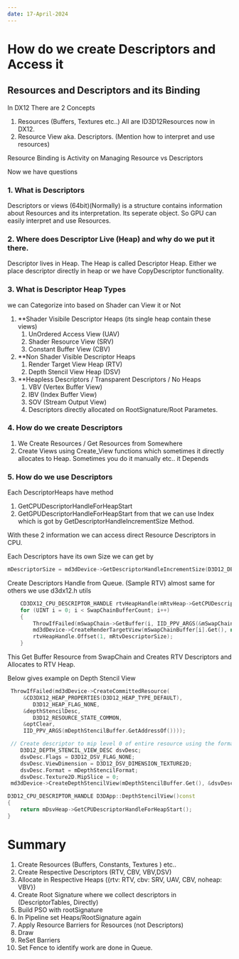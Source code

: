 ```yaml
---
date: 17-April-2024
---
```


# How do we create Descriptors and Access it

## Resources and Descriptors and its Binding

In DX12 There are 2 Concepts 
1. Resources (Buffers, Textures etc..) All are ID3D12Resources now in DX12. 
2. Resource View aka. Descriptors. (Mention how to interpret and use resources)

Resource Binding is Activity on Managing Resource vs Descriptors

Now we have questions 

### 1. What is Descriptors

Descriptors or views (64bit)(Normally) is a structure contains information about Resources and its interpretation. Its seperate object. So GPU can easily interpret and use Resources.

### 2. Where does Descriptor Live (Heap) and why do we put it there.

Descriptor lives in Heap. The Heap is called Descriptor Heap. Either we place descriptor directly in heap or we have CopyDescriptor functionality.

### 3. What is Descriptor Heap Types

we can Categorize into based on Shader can View it or Not 
1. **Shader Visibile Descriptor Heaps (its single heap contain these views)
	1. UnOrdered Access View (UAV)
	2. Shader Resource View (SRV)
	3. Constant Buffer View (CBV)
2. **Non Shader Visible Descriptor Heaps
	1. Render Target View Heap (RTV)
	2. Depth Stencil View Heap (DSV)
3. **Heapless Descriptors / Transparent Descriptors / No Heaps
	1. VBV (Vertex Buffer View)
	2. IBV (Index Buffer View)
	3. SOV (Stream Output View)
	4. Descriptors directly allocated on RootSignature/Root Parametes.

### 4. How do we create Descriptors
1. We Create Resources / Get Resources from Somewhere
2. Create Views using Create_View functions which sometimes it directly allocates to Heap. Sometimes you do it manually etc.. it Depends

### 5. How do we use Descriptors 

Each DescriptorHeaps have method
1. GetCPUDescriptorHandleForHeapStart
2. GetGPUDescriptorHandleForHeapStart
from that we can use Index which is got by GetDescriptorHandleIncrementSize Method.

With these 2 information we can access direct Resource Descriptors in CPU.


Each Descriptors have its own Size we can get by 
```cpp
mDescriptorSize = md3dDevice->GetDescriptorHandleIncrementSize(D3D12_DESCRIPTOR_HEAP_TYPE_);
```

Create Descriptors Handle from Queue. (Sample RTV) almost same for others we use d3dx12.h utils
```cpp
	CD3DX12_CPU_DESCRIPTOR_HANDLE rtvHeapHandle(mRtvHeap->GetCPUDescriptorHandleForHeapStart());
	for (UINT i = 0; i < SwapChainBufferCount; i++)
	{
		ThrowIfFailed(mSwapChain->GetBuffer(i, IID_PPV_ARGS(&mSwapChainBuffer[i])));
		md3dDevice->CreateRenderTargetView(mSwapChainBuffer[i].Get(), nullptr, rtvHeapHandle);
		rtvHeapHandle.Offset(1, mRtvDescriptorSize);
	}
```

This Get Buffer Resource from SwapChain and Creates RTV Descriptors and Allocates to RTV Heap.

Below gives example on Depth Stencil View 
```cpp
 ThrowIfFailed(md3dDevice->CreateCommittedResource(
     &CD3DX12_HEAP_PROPERTIES(D3D12_HEAP_TYPE_DEFAULT),
		D3D12_HEAP_FLAG_NONE,
     &depthStencilDesc,
		D3D12_RESOURCE_STATE_COMMON,
     &optClear,
     IID_PPV_ARGS(mDepthStencilBuffer.GetAddressOf())));

 // Create descriptor to mip level 0 of entire resource using the format of the resource.
	D3D12_DEPTH_STENCIL_VIEW_DESC dsvDesc;
	dsvDesc.Flags = D3D12_DSV_FLAG_NONE;
	dsvDesc.ViewDimension = D3D12_DSV_DIMENSION_TEXTURE2D;
	dsvDesc.Format = mDepthStencilFormat;
	dsvDesc.Texture2D.MipSlice = 0;
 md3dDevice->CreateDepthStencilView(mDepthStencilBuffer.Get(), &dsvDesc, DepthStencilView());
```
```cpp
D3D12_CPU_DESCRIPTOR_HANDLE D3DApp::DepthStencilView()const
{
	return mDsvHeap->GetCPUDescriptorHandleForHeapStart();
}
```


# Summary
1. Create Resources (Buffers, Constants, Textures ) etc..
2. Create Respective Descriptors (RTV, CBV, VBV,DSV)
3. Allocate in Respective Heaps ({rtv: RTV, cbv: SRV, UAV, CBV, noheap: VBV})
4. Create Root Signature where we collect descriptors in (DescriptorTables, Directly)
5. Build PSO with rootSignature
6. In Pipeline set Heaps/RootSignature again
7. Apply Resource Barriers for Resources (not Descriptors)
8. Draw
9. ReSet Barriers
10. Set Fence to identify work are done in Queue.